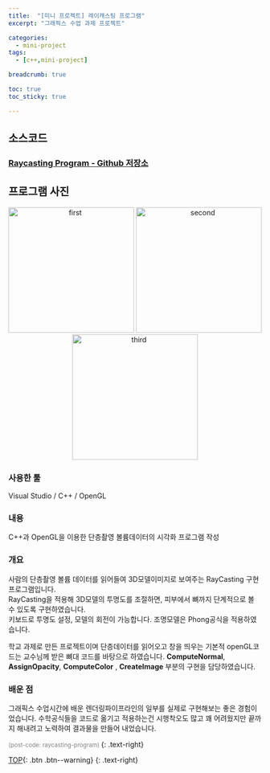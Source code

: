 ```yaml
---
title:  "[미니 프로젝트] 레이캐스팅 프로그램"
excerpt: "그래픽스 수업 과제 프로젝트"

categories:
  - mini-project 
tags:
  - [c++,mini-project]

breadcrumb: true

toc: true
toc_sticky: true

---
```



## 소스코드 
    
<h3><a href = "https://github.com/Squidward79/RayCasting_program/blob/master/RayCast.cpp"> Raycasting Program - Github 저장소 </a></h3>

## 프로그램 사진

<p align="center">
	<img src="https://user-images.githubusercontent.com/45874696/67154388-9bd93e00-f336-11e9-980f-8054df29ede0.png" alt="first" width="250"/>
  <img src="https://user-images.githubusercontent.com/45874696/67154374-3a18d400-f336-11e9-8ba8-f8bfafba780c.png" alt="second" width="250"/>
  <img src="https://user-images.githubusercontent.com/45874696/67154377-50269480-f336-11e9-91c2-0dad29a50bc0.png" alt="third" width="250"/>

</p>

### 사용한 툴
  Visual Studio / C++ / OpenGL
  
### 내용 
  C++과 OpenGL을 이용한 단층촬영 볼륨데이터의 시각화 프로그램 작성
  
### 개요

사람의 단층촬영 볼륨 데이터를 읽어들여 3D모델이미지로 보여주는 RayCasting 구현 프로그램입니다.  
RayCasting을 적용해 3D모델의 투명도를 조절하면, 피부에서 뼈까지 단계적으로 볼 수 있도록 구현하였습니다.  
키보드로 투명도 설정, 모델의 회전이 가능합니다. 조명모델은 Phong공식을 적용하였습니다.

학교 과제로 만든 프로젝트이며 단층데이터를 읽어오고 창을 띄우는 기본적 openGL코드는 교수님께 받은 뼈대 코드를 바탕으로 하였습니다.
**ComputeNormal**, 	**AssignOpacity**, **ComputeColor** , **CreateImage** 부분의 구현을 담당하였습니다.

### 배운 점
그래픽스 수업시간에 배운 렌더링파이프라인의 일부를 실제로 구현해보는 좋은 경험이었습니다.
수학공식들을 코드로 옮기고 적용하는건 시행착오도 많고 꽤 어려웠지만 끝까지 해내려고 노력하여 결과물을 만들어 내었습니다.


<small style ="color:gray;">(post-code: raycasting-program) </small> 
 {: .text-right}

[TOP](#){: .btn .btn--warning} 
{: .text-right}